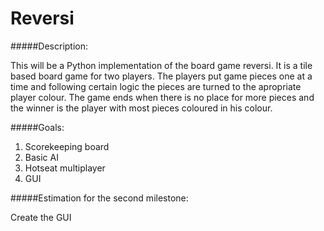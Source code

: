 Reversi
=======

#####Description:

This will be a Python implementation of the board game reversi. It is a tile based board game for two players.
The players put game pieces one at a time and following certain logic the pieces are turned to the apropriate player
colour. The game ends when there is no place for more pieces and the winner is the player with most pieces coloured
in his colour.

#####Goals:

1. Scorekeeping board
2. Basic AI
3. Hotseat multiplayer
4. GUI

#####Estimation for the second milestone:

Create the GUI

